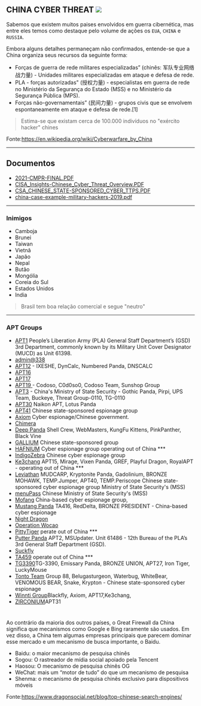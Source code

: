 ## CHINA CYBER THREAT <img src="https://user-images.githubusercontent.com/16530643/159126509-6906910d-4448-424d-b742-58837b61ec68.png" /> 

Sabemos que existem muitos paises envolvidos em guerra cibernética, mas entre eles temos como destaque pelo volume de ações os `EUA`, `CHINA` e `RUSSIA`.

Embora alguns detalhes permaneçam não confirmados, entende-se que a China organiza seus recursos da seguinte forma:
- Forças de guerra de rede militares especializadas” (chinês: 军队专业网络战力量) - Unidades militares especializadas em ataque e defesa de rede.
- PLA - forças autorizadas" (授权力量) - especialistas em guerra de rede no Ministério da Segurança do Estado (MSS) e no Ministério da Segurança Pública (MPS).
- Forças não-governamentais” (民间力量) - grupos civis que se envolvem espontaneamente em ataque e defesa de rede.[1]

> Estima-se que existam cerca de 100.000 indivíduos no "exército hacker" chines

Fonte:https://en.wikipedia.org/wiki/Cyberwarfare_by_China


---------------
## Documentos
- [2021-CMPR-FINAL.PDF](https://github.com/danieldonda/Cyber-Threat-Intelligence/blob/main/china/2021-CMPR-FINAL.PDF)
- [CISA_Insights-Chinese_Cyber_Threat_Overview.PDF](https://github.com/danieldonda/Cyber-Threat-Intelligence/blob/main/china/CISA_Insights-Chinese_Cyber_Threat_Overview_for_Leaders-508C.pdf)
- [CSA_CHINESE_STATE-SPONSORED_CYBER_TTPS.PDF](https://github.com/danieldonda/Cyber-Threat-Intelligence/blob/main/china/CSA_CHINESE_STATE-SPONSORED_CYBER_TTPS.PDF)
- [china-case-example-military-hackers-2019.pdf](https://github.com/danieldonda/Cyber-Threat-Intelligence/blob/main/china/china-case-example-military-hackers-2019.pdf)

---------------
### Inimigos

- Camboja
- Brunei
- Taiwan
- Vietnã
- Japão
- Nepal
- Butão
- Mongólia
- Coreia do Sul
- Estados Unidos
- India

> Brasil tem boa relação comercial e segue "neutro"

---------------
### APT Groups
- [APT1](https://attack.mitre.org/groups/G0006) People’s Liberation Army (PLA) General Staff Department’s (GSD) 3rd Department, commonly known by its Military Unit Cover Designator (MUCD) as Unit 61398.
- [admin@338](https://attack.mitre.org/groups/G0018) 
- [APT12](https://attack.mitre.org/groups/G0005) - IXESHE, DynCalc, Numbered Panda, DNSCALC
- [APT16](https://attack.mitre.org/groups/G0023)
- [APT17](https://attack.mitre.org/groups/G0025)
- [APT19 ](https://attack.mitre.org/groups/G0073) - Codoso, C0d0so0, Codoso Team, Sunshop Group
- [APT3](https://attack.mitre.org/groups/G0022) -  China's Ministry of State Security - Gothic Panda, Pirpi, UPS Team, Buckeye, Threat Group-0110, TG-0110
- [APT30](https://attack.mitre.org/groups/G0013) Naikon APT, Lotus Panda
- [APT41](https://attack.mitre.org/groups/G0096) Chinese state-sponsored espionage group
- [Axiom](https://attack.mitre.org/groups/G0001) Cyber espionage/Chinese government.
- [Chimera](https://attack.mitre.org/groups/G0114)
- [Deep Panda](https://attack.mitre.org/groups/G0009) Shell Crew, WebMasters, KungFu Kittens, PinkPanther, Black Vine
- [GALLIUM](https://attack.mitre.org/groups/G0093) Chinese state-sponsored group
- [HAFNIUM](https://attack.mitre.org/groups/G0125) Cyber espionage group operating out of China ***
- [IndigoZebra](https://attack.mitre.org/groups/G0136) Chinese cyber espionage group 
- [Ke3chang](https://attack.mitre.org/groups/G0004) APT15, Mirage, Vixen Panda, GREF, Playful Dragon, RoyalAPT - operating out of China ***
- [Leviathan](https://attack.mitre.org/groups/G0065) MUDCARP, Kryptonite Panda, Gadolinium, BRONZE MOHAWK, TEMP.Jumper, APT40, TEMP.Periscope  Chinese state-sponsored cyber espionage group Ministry of State Security's (MSS) 
- [menuPass](https://attack.mitre.org/groups/G0045)  Chinese Ministry of State Security's (MSS)
- [Mofang](https://attack.mitre.org/groups/G0103)  China-based cyber espionage group,
- [Mustang Panda](https://attack.mitre.org/groups/G0129) TA416, RedDelta, BRONZE PRESIDENT - China-based cyber espionage 
- [Night Dragon](https://attack.mitre.org/groups/G0014)
- [Operation Wocao](https://attack.mitre.org/groups/G0116) 
- [PittyTiger](https://attack.mitre.org/groups/G0011) perate out of China ***
- [Putter Panda](https://attack.mitre.org/groups/G0024) APT2, MSUpdater. Unit 61486 - 12th Bureau of the PLA’s 3rd General Staff Department (GSD).
- [Suckfly](https://attack.mitre.org/groups/G0039)
- [TA459](https://attack.mitre.org/groups/G0062)  operate out of China ***
- [TG3390](https://attack.mitre.org/groups/G0027)TG-3390, Emissary Panda, BRONZE UNION, APT27, Iron Tiger, LuckyMouse
- [Tonto Team](https://attack.mitre.org/groups/G0131) Group 88, Belugasturgeon, Waterbug, WhiteBear, VENOMOUS BEAR, Snake, Krypton - Chinese state-sponsored cyber espionage
- [Winnti Group](https://attack.mitre.org/groups/G0044)Blackfly,  Axiom, APT17,Ke3chang,
- [ZIRCONIUM](https://attack.mitre.org/groups/G0128)APT31

#

Ao contrário da maioria dos outros países, o Great Firewall da China significa que mecanismos como Google e Bing raramente são usados. Em vez disso, a China tem algumas empresas principais que parecem dominar esse mercado e um mecanismo de busca importante, o Baidu. 

- Baidu: o maior mecanismo de pesquisa chinês
- Sogou: O rastreador de mídia social apoiado pela Tencent
- Haosou: O mecanismo de pesquisa chinês OG  
- WeChat: mais um “motor de tudo” do que um mecanismo de pesquisa  
- Shenma: o mecanismo de pesquisa chinês exclusivo para dispositivos móveis 

Fonte:https://www.dragonsocial.net/blog/top-chinese-search-engines/

